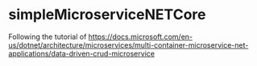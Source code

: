 # simpleMicroserviceNETCore
Following the tutorial of https://docs.microsoft.com/en-us/dotnet/architecture/microservices/multi-container-microservice-net-applications/data-driven-crud-microservice
